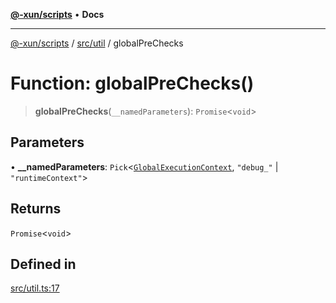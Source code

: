 [**@-xun/scripts**](../../../README.md) • **Docs**

***

[@-xun/scripts](../../../README.md) / [src/util](../README.md) / globalPreChecks

# Function: globalPreChecks()

> **globalPreChecks**(`__namedParameters`): `Promise`\<`void`\>

## Parameters

• **\_\_namedParameters**: `Pick`\<[`GlobalExecutionContext`](../../configure/type-aliases/GlobalExecutionContext.md), `"debug_"` \| `"runtimeContext"`\>

## Returns

`Promise`\<`void`\>

## Defined in

[src/util.ts:17](https://github.com/Xunnamius/xscripts/blob/c4bd6059488244ad158454492e5cfe3fcc65a457/src/util.ts#L17)
